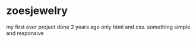 # zoesjewelry
my first ever project done 2 years ago only html and css.
something simple and responsive
